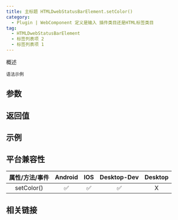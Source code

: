 ```yaml
---
title: 主标题 HTMLDwebStatusBarElement.setColor()
category:
  - Plugin | WebComponent 定义是输入 插件类目还是HTML标签类目
tag:
  - HTMLDwebStatusBarElement
  - 标签列表项 2 
  - 标签列表项 1
---
```


概述

```
语法示例
```

## 参数

## 返回值

## 示例

## 平台兼容性

| 属性/方法/事件 | Android | IOS | Desktop-Dev | Desktop |
|:------------:|:-------:|:---:|:-----------:|:-------:|
| setColor()   | ✅      | ✅  | ✅          | X      |

## 相关链接
[]()


